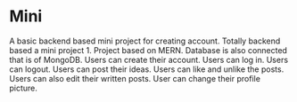# Mini
 A basic backend based mini project for creating account.
 Totally backend based a mini project 1. Project based on MERN. Database is also connected that is of MongoDB. Users can create their account. Users can log in. Users can logout. Users can post their ideas. Users can like and unlike the posts. Users can also edit their written posts. User can change their profile picture.
